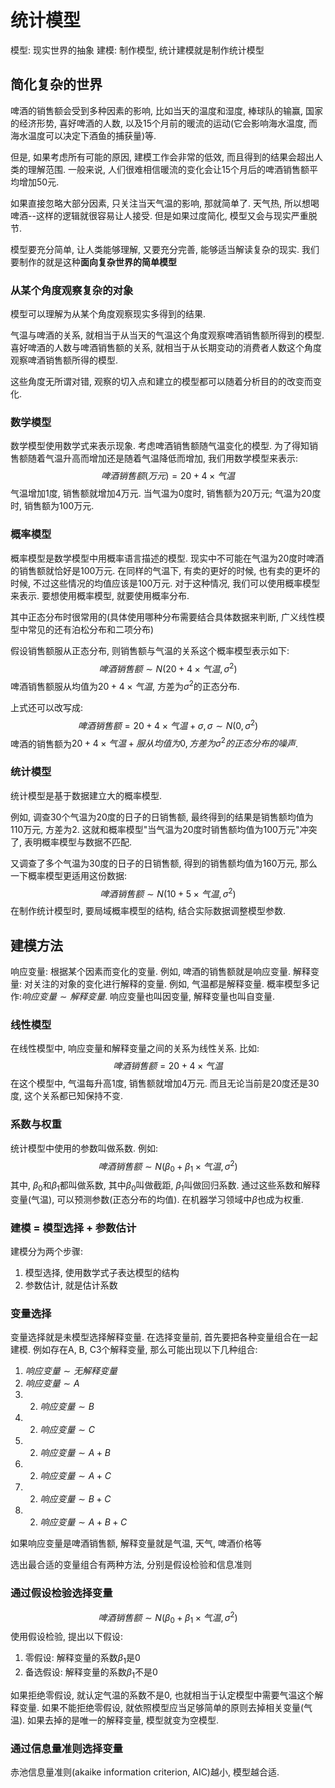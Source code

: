 # 统计模型

模型: 现实世界的抽象
建模: 制作模型, 统计建模就是制作统计模型

## 简化复杂的世界
啤酒的销售额会受到多种因素的影响, 比如当天的温度和湿度, 棒球队的输赢, 国家的经济形势, 喜好啤酒的人数, 以及15个月前的暖流的运动(它会影响海水温度, 而海水温度可以决定下酒鱼的捕获量)等.

但是, 如果考虑所有可能的原因, 建模工作会非常的低效, 而且得到的结果会超出人类的理解范围. 一般来说, 人们很难相信暖流的变化会让15个月后的啤酒销售额平均增加50元.

如果直接忽略大部分因素, 只关注当天气温的影响, 那就简单了. 天气热, 所以想喝啤酒--这样的逻辑就很容易让人接受. 但是如果过度简化, 模型又会与现实严重脱节.

模型要充分简单, 让人类能够理解, 又要充分完善, 能够适当解读复杂的现实. 我们要制作的就是这种**面向复杂世界的简单模型**

### 从某个角度观察复杂的对象
模型可以理解为从某个角度观察现实多得到的结果.

气温与啤酒的关系, 就相当于从当天的气温这个角度观察啤酒销售额所得到的模型.
喜好啤酒的人数与啤酒销售额的关系, 就相当于从长期变动的消费者人数这个角度观察啤酒销售额所得的模型.

这些角度无所谓对错, 观察的切入点和建立的模型都可以随着分析目的的改变而变化.

### 数学模型
数学模型使用数学式来表示现象.
考虑啤酒销售额随气温变化的模型. 为了得知销售额随着气温升高而增加还是随着气温降低而增加, 我们用数学模型来表示:
$$
啤酒销售额(万元) = 20 + 4 \times 气温
$$
气温增加1度, 销售额就增加4万元. 当气温为0度时, 销售额为20万元; 气温为20度时, 销售额为100万元.


### 概率模型
概率模型是数学模型中用概率语言描述的模型.
现实中不可能在气温为20度时啤酒的销售额就恰好是100万元. 在同样的气温下, 有卖的更好的时候, 也有卖的更坏的时候, 不过这些情况的均值应该是100万元. 对于这种情况, 我们可以使用概率模型来表示. 要想使用概率模型, 就要使用概率分布.

其中正态分布时很常用的(具体使用哪种分布需要结合具体数据来判断, 广义线性模型中常见的还有泊松分布和二项分布)

假设销售额服从正态分布, 则销售额与气温的关系这个概率模型表示如下:
$$
啤酒销售额 \sim N(20+4\times 气温, \sigma^2)
$$
啤酒销售额服从均值为$20 + 4 \times 气温$, 方差为$\sigma^2$的正态分布.

上式还可以改写成:
$$
啤酒销售额 = 20 + 4 \times 气温 + \sigma, \sigma \sim N(0, \sigma^2)
$$
啤酒的销售额为$20 + 4 \times 气温 + 服从均值为0, 方差为\sigma^2的正态分布的噪声$.


### 统计模型
统计模型是基于数据建立大的概率模型.

例如, 调查30个气温为20度的日子的日销售额, 最终得到的结果是销售额均值为110万元, 方差为2. 这就和概率模型"当气温为20度时销售额均值为100万元"冲突了, 表明概率模型与数据不匹配.

又调查了多个气温为30度的日子的日销售额, 得到的销售额均值为160万元, 那么一下概率模型更适用这份数据:
$$
啤酒销售额 \sim N(10 + 5 \times 气温, \sigma^2)
$$
在制作统计模型时, 要局域概率模型的结构, 结合实际数据调整模型参数.


## 建模方法
响应变量: 根据某个因素而变化的变量. 例如, 啤酒的销售额就是响应变量.
解释变量: 对关注的对象的变化进行解释的变量. 例如, 气温都是解释变量.
概率模型多记作:$响应变量 \sim 解释变量$. 响应变量也叫因变量, 解释变量也叫自变量.

### 线性模型
在线性模型中, 响应变量和解释变量之间的关系为线性关系. 比如:
$$
啤酒销售额 = 20 + 4 \times 气温
$$
在这个模型中, 气温每升高1度, 销售额就增加4万元. 而且无论当前是20度还是30度, 这个关系都已知保持不变.

### 系数与权重
统计模型中使用的参数叫做系数. 例如:
$$
啤酒销售额 \sim N(\beta_0 + \beta_1 \times 气温, \sigma^2)
$$
其中, $\beta_0$和$\beta_1$都叫做系数, 其中$\beta_0$叫做截距, $\beta_1$叫做回归系数. 通过这些系数和解释变量(气温), 可以预测参数(正态分布的均值). 在机器学习领域中$\beta$也成为权重.

### 建模 = 模型选择 + 参数估计
建模分为两个步骤:
1. 模型选择, 使用数学式子表达模型的结构
2. 参数估计, 就是估计系数


### 变量选择
变量选择就是未模型选择解释变量. 在选择变量前, 首先要把各种变量组合在一起建模. 例如存在A, B, C3个解释变量, 那么可能出现以下几种组合:
1. $响应变量 \sim 无解释变量$
2. $响应变量 \sim A$
3. 2. $响应变量 \sim B$
4. 2. $响应变量 \sim C$
5. 2. $响应变量 \sim A + B$
6. 2. $响应变量 \sim A + C$
7. 2. $响应变量 \sim B + C$
8. 2. $响应变量 \sim A + B + C$

如果响应变量是啤酒销售额, 解释变量就是气温, 天气, 啤酒价格等

选出最合适的变量组合有两种方法, 分别是假设检验和信息准则
### 通过假设检验选择变量
$$
啤酒销售额 \sim N(\beta_0 + \beta_1 \times 气温, \sigma^2)
$$
使用假设检验, 提出以下假设:
1. 零假设: 解释变量的系数$\beta_1$是0
2. 备选假设: 解释变量的系数$\beta_1$不是0

如果拒绝零假设, 就认定气温的系数不是0, 也就相当于认定模型中需要气温这个解释变量.
如果不能拒绝零假设, 就依照模型应当足够简单的原则去掉相关变量(气温). 如果去掉的是唯一的解释变量, 模型就变为空模型.

### 通过信息量准则选择变量
赤池信息量准则(akaike information criterion, AIC)越小, 模型越合适.

